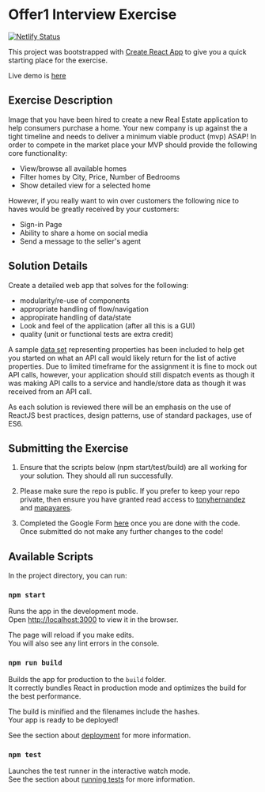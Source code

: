 # Offer1 Interview Exercise

[![Netlify Status](https://api.netlify.com/api/v1/badges/282d39f3-6179-44c5-872c-fdfb64e7391e/deploy-status)](https://app.netlify.com/sites/offer1-adelin/deploys)

This project was bootstrapped with [Create React App](https://github.com/facebook/create-react-app) to give you a quick starting place for the exercise.

Live demo is [here](https://offer1-adelin.netlify.app/)

## Exercise Description

Image that you have been hired to create a new Real Estate application to help consumers purchase a home. Your new company is up against the a tight timeline and needs to deliver a minimum viable product (mvp) ASAP! In order to compete in the market place your MVP should provide the following core functionality:

- View/browse all available homes
- Filter homes by City, Price, Number of Bedrooms
- Show detailed view for a selected home

However, if you really want to win over customers the following nice to haves would be greatly received by your customers:

- Sign-in Page
- Ability to share a home on social media
- Send a message to the seller's agent

## Solution Details

Create a detailed web app that solves for the following:

- modularity/re-use of components
- appropriate handling of flow/navigation
- appropirate handling of data/state
- Look and feel of the application (after all this is a GUI)
- quality (unit or functional tests are extra credit)

A sample [data set](./src/homes.json) representing properties has been included to help get you started on what an API call would likely return for the list of active properties. Due to limited timeframe for the assignment it is fine to mock out API calls, however, your application should still dispatch events as though it was making API calls to a service and handle/store data as though it was received from an API call.

As each solution is reviewed there will be an emphasis on the use of ReactJS best practices, design patterns, use of standard packages, use of ES6.

## Submitting the Exercise

1. Ensure that the scripts below (npm start/test/build) are all working for your solution. They should all run successfully.

2. Please make sure the repo is public. If you prefer to keep your repo private, then ensure you have granted read access to [tonyhernandez](https://github.com/tonyhernandez) and [mapayares](https://github.com/mapayares).

3. Completed the Google Form [here](https://forms.gle/We7VGi73apbECGKL6) once you are done with the code. Once submitted do not make any further changes to the code!

## Available Scripts

In the project directory, you can run:

### `npm start`

Runs the app in the development mode.\
Open [http://localhost:3000](http://localhost:3000) to view it in the browser.

The page will reload if you make edits.\
You will also see any lint errors in the console.

### `npm run build`

Builds the app for production to the `build` folder.\
It correctly bundles React in production mode and optimizes the build for the best performance.

The build is minified and the filenames include the hashes.\
Your app is ready to be deployed!

See the section about [deployment](https://facebook.github.io/create-react-app/docs/deployment) for more information.

### `npm test`

Launches the test runner in the interactive watch mode.\
See the section about [running tests](https://facebook.github.io/create-react-app/docs/running-tests) for more information.
